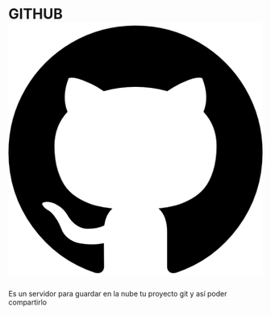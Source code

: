 # GITHUB ![github](/assets/github.png)


Es un servidor para guardar en la nube tu proyecto git y así poder compartirlo

